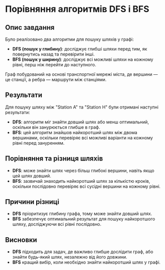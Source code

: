 # Порівняння алгоритмів DFS і BFS

## Опис завдання

Було реалізовано два алгоритми для пошуку шляхів у графі:
- **DFS (пошук у глибину)**: досліджує глибші шляхи перед тим, як повернутись назад та перевірити інші.
- **BFS (пошук у ширину)**: досліджує всі можливі шляхи на кожному рівні, перш ніж перейти до наступного.

Граф побудований на основі транспортної мережі міста, де вершини — це станції, а ребра — маршрути між станціями.

## Результати

Для пошуку шляху між "Station A" та "Station H" були отримані наступні результати:

- **DFS**: алгоритм міг знайти довший шлях або менш оптимальний, оскільки він занурюється глибше в граф.
- **BFS**: цей алгоритм знайшов найкоротший шлях між двома вершинами, оскільки перевіряє всі можливі варіанти на кожному рівні перед зануренням.

## Порівняння та різниця шляхів

- **DFS**: може знайти шлях через більш глибокі вершини, навіть якщо цей шлях довший.
- **BFS**: зазвичай знаходить найкоротший шлях за кількістю кроків, оскільки послідовно перевіряє всі сусідні вершини на кожному рівні.

## Причини різниці

- **DFS** пріоритизує глибину графа, тому може знайти довший шлях.
- **BFS** забезпечує оптимальний результат для пошуку найкоротшого шляху, досліджуючи всі рівні послідовно.

## Висновки

- **DFS** підходить для задач, де важливо глибше дослідити граф, або знайти будь-який шлях, незалежно від його довжини.
- **BFS** кращий вибір, коли необхідно знайти найкоротший шлях у графі.